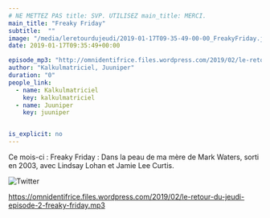```yaml
---
# NE METTEZ PAS title: SVP. UTILISEZ main_title: MERCI.
main_title: "Freaky Friday"
subtitle:  ""
image: "/media/leretourdujeudi/2019-01-17T09-35-49-00-00_FreakyFriday.jpg"
date: 2019-01-17T09:35:49+00:00

episode_mp3: "http://omnidentifrice.files.wordpress.com/2019/02/le-retour-du-jeudi-episode-2-freaky-friday.mp3"
author: "Kalkulmatriciel, Juuniper"
duration: "0"
people_link: 
  - name: Kalkulmatriciel
    key: kalkulmatriciel
  - name: Juuniper
    key: juuniper


is_explicit: no
---
```


<PodcastHeader/>

<!-- ECRIRE LA DESCRIPTION DE L'EPISODE SOUS CETTE LIGNE -->
<p>Ce mois-ci : Freaky Friday : Dans la peau de ma mère de Mark Waters, sorti en 2003, avec Lindsay Lohan et Jamie Lee Curtis.</p>
<p><img src="https://retourdujeudi.files.wordpress.com/2018/12/twitter-1.jpg" alt="Twitter"></p>
<p><a href="https://omnidentifrice.files.wordpress.com/2019/02/le-retour-du-jeudi-episode-2-freaky-friday.mp3" rel="nofollow">https://omnidentifrice.files.wordpress.com/2019/02/le-retour-du-jeudi-episode-2-freaky-friday.mp3</a></p>
<p>
</p>

